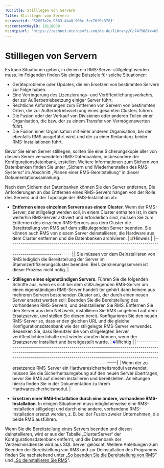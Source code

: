 ```yaml
---
TOCTitle: Stilllegen von Servern
Title: Stilllegen von Servern
ms:assetid: '52005e2e-9563-4ba0-906c-3cc76f9c378f'
ms:contentKeyID: 18118838
ms:mtpsurl: 'https://technet.microsoft.com/de-de/library/Cc747568(v=WS.10)'
---
```


Stilllegen von Servern
======================

Es kann Situationen geben, in denen ein RMS-Server stillgelegt werden muss. Im Folgenden finden Sie einige Beispiele für solche Situationen:

-   Geräteprobleme oder Updates, die ein Ersetzen von bestimmten Servern zur Folge haben.
-   Eine Verringerung des Lizenzierungs- und Veröffentlichungsverkehrs, der zur Außerbetriebsetzung einiger Server führt.
-   Rechtliche Anforderungen zum Entfernen von Servern von bestimmten Orten, die zur Außerbetriebssetzung eines gesamten Clusters führen.
-   Die Fusion oder der Verkauf von Divisionen oder anderen Teilen einer Organisation, die bzw. der zu einem Transfer von Vermögenswerten führt.
-   Die Fusion einer Organisation mit einer anderen Organisation, bei der ebenfalls RMS ausgeführt wird, und die zu einer Redundanz beider RMS-Installationen führt.

Bevor Sie einen Server stilllegen, sollten Sie eine Sicherungskopie aller von diesem Server verwendeten RMS-Datenbanken, insbesondere der Konfigurationsdatenbank, erstellen. Weitere Informationen zum Sichern von Datenbanken finden Sie unter „Sichern und Wiederherstellen des RMS-Systems“ im Abschnitt „Planen einer RMS-Bereitstellung“ in dieser Dokumentationssammlung. .

Nach dem Sichern der Datenbanken können Sie den Server entfernen. Die Anforderungen an das Entfernen eines RMS-Servers hängen von der Rolle des Servers und der Topologie der RMS-Installation ab:

-   **Entfernen eines einzelnen Servers aus einem Cluster**. Wenn der RMS-Server, der stillgelegt werden soll, in einem Cluster enthalten ist, in dem weiterhin RMS-Server aktiviert und erforderlich sind, müssen Sie zum Entfernen des einzelnen RMS-Servers aus dem Cluster die Bereitstellung von RMS auf dem stillzulegenden Server beenden. Sie können auch RMS von diesem Server deinstallieren, die Hardware aus dem Cluster entfernen und die Datenbanken archivieren.
    | ![](images/Cc747568.note(WS.10).gif)Hinweis                                                                                                           |
    |------------------------------------------------------------------------------------------------------------------------------------------------------------------------------------|
    | Sie müssen vor dem Deinstallieren von RMS lediglich die Bereitstellung der Server im Stammzertifizierungscluster beenden. Bei Lizenzierungsservern ist dieser Prozess nicht nötig. |

-   **Stilllegen eines eigenständigen Servers**. Führen Sie die folgenden Schritte aus, wenn es sich bei dem stillzulegenden RMS-Server um einen eigenständigen RMS-Server handelt (er gehört dann keinem aus mehreren Servern bestehenden Cluster an), der durch einen neuen Server ersetzt werden soll: Beenden Sie die Bereitstellung des vorhandenen RMS-Servers, und deinstallieren Sie RMS. Entfernen Sie den Server aus dem Netzwerk, installieren Sie RMS umgehend auf dem Ersatzserver, und stellen Sie diesen bereit. Konfigurieren Sie den neuen RMS-Server so, dass er den gleichen URL und die gleiche Konfigurationsdatenbank wie der stillgelegte RMS-Server verwendet. Bedenken Sie, dass Benutzer die vom stillgelegten Server veröffentlichten Inhalte erst wieder abrufen können, wenn der Ersatzserver installiert und bereitgestellt wurde.
    | ![](images/Cc747568.Important(WS.10).gif)Wichtig                                                                                                                                                                                                                |
    |----------------------------------------------------------------------------------------------------------------------------------------------------------------------------------------------------------------------------------------------------------------------------------------------|
    | Wenn der zu ersetzende RMS-Server ein Hardwaresicherheitsmodul verwendet, müssen Sie die Sicherheitsumgebung auf den neuen Server übertragen, bevor Sie RMS auf diesem installieren und bereitstellen. Anleitungen hierzu finden Sie in der Dokumentation zu Ihrem Hardwaresicherheitsmodul. |

-   **Ersetzen einer RMS-Installation durch eine andere, vorhandene RMS-Installation**. In einigen Situationen muss möglicherweise eine RMS-Installation stillgelegt und durch eine andere, vorhandene RMS-Installation ersetzt werden, z. B. bei der Fusion zweier Unternehmen, die beide RMS ausführen.

Wenn Sie die Bereitstellung eines Servers beenden und diesen deinstallieren, wird er aus der Tabelle „ClusterServer“ der Konfigurationsdatenbank entfernt, und die Datenbank der Verzeichnisdienste wird aus SQL Server gelöscht. Weitere Anleitungen zum Beenden der Bereitstellung von RMS und zur Deinstallation des Programms finden Sie nachstehend unter „[So beenden Sie die Bereitstellung von RMS](https://technet.microsoft.com/9fa63daa-5fb9-4afd-8371-b38248619857)“ und „[So deinstallieren Sie RMS](https://technet.microsoft.com/885e3b4f-ea32-466f-9f7f-d8440b0f7c28)“.
